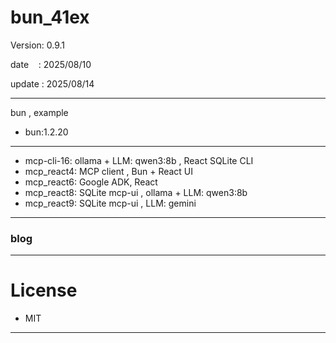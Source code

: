 ﻿# bun_41ex

 Version: 0.9.1

 date    : 2025/08/10

 update : 2025/08/14 

***

bun , example

* bun:1.2.20

***
* mcp-cli-16: ollama + LLM: qwen3:8b , React SQLite CLI
* mcp_react4: MCP client , Bun + React UI
* mcp_react6: Google ADK, React
* mcp_react8: SQLite mcp-ui , ollama + LLM: qwen3:8b
* mcp_react9: SQLite mcp-ui , LLM: gemini

***
### blog

***
# License

* MIT

***

